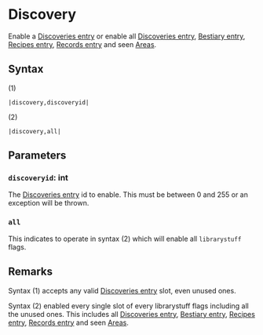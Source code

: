 # Discovery

Enable a [Discoveries entry](../../Enums%20and%20IDs/librarystuff/Discoveries%20entry.md) or enable all [Discoveries entry](../../Enums%20and%20IDs/librarystuff/Discoveries%20entry.md), [Bestiary entry](../../Enums%20and%20IDs/librarystuff/Bestiary%20entry.md), [Recipes entry](../../Enums%20and%20IDs/librarystuff/Recipes%20entry.md), [Records entry](../../Enums%20and%20IDs/librarystuff/Records%20entry.md) and seen [Areas](../../Enums%20and%20IDs/librarystuff/Areas.md).

## Syntax

(1)

````
|discovery,discoveryid|
````

(2)

````
|discovery,all|
````

## Parameters

### `discoveryid`: int

The [Discoveries entry](../../Enums%20and%20IDs/librarystuff/Discoveries%20entry.md) id to enable. This must be between 0 and 255 or an exception will be thrown.

### `all`

This indicates to operate in syntax (2) which will enable all `librarystuff` flags.

## Remarks

Syntax (1) accepts any valid [Discoveries entry](../../Enums%20and%20IDs/librarystuff/Discoveries%20entry.md) slot, even unused ones.

Syntax (2) enabled every single slot of every librarystuff flags including all the unused ones. This includes all [Discoveries entry](../../Enums%20and%20IDs/librarystuff/Discoveries%20entry.md), [Bestiary entry](../../Enums%20and%20IDs/librarystuff/Bestiary%20entry.md), [Recipes entry](../../Enums%20and%20IDs/librarystuff/Recipes%20entry.md), [Records entry](../../Enums%20and%20IDs/librarystuff/Records%20entry.md) and seen [Areas](../../Enums%20and%20IDs/librarystuff/Areas.md).
